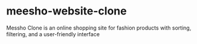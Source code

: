 # meesho-website-clone
Messho Clone is an online shopping site for fashion products with sorting, filtering, and a user-friendly interface
